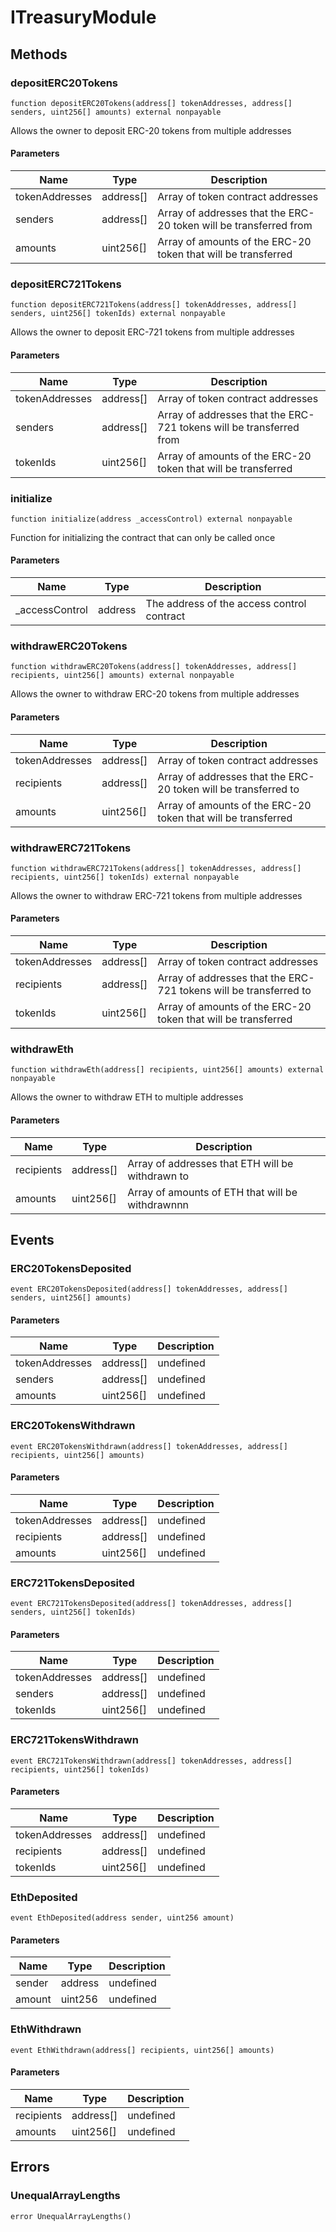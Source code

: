 # ITreasuryModule









## Methods

### depositERC20Tokens

```solidity
function depositERC20Tokens(address[] tokenAddresses, address[] senders, uint256[] amounts) external nonpayable
```

Allows the owner to deposit ERC-20 tokens from multiple addresses



#### Parameters

| Name | Type | Description |
|---|---|---|
| tokenAddresses | address[] | Array of token contract addresses |
| senders | address[] | Array of addresses that the ERC-20 token will be transferred from |
| amounts | uint256[] | Array of amounts of the ERC-20 token that will be transferred |

### depositERC721Tokens

```solidity
function depositERC721Tokens(address[] tokenAddresses, address[] senders, uint256[] tokenIds) external nonpayable
```

Allows the owner to deposit ERC-721 tokens from multiple addresses



#### Parameters

| Name | Type | Description |
|---|---|---|
| tokenAddresses | address[] | Array of token contract addresses |
| senders | address[] | Array of addresses that the ERC-721 tokens will be transferred from |
| tokenIds | uint256[] | Array of amounts of the ERC-20 token that will be transferred  |

### initialize

```solidity
function initialize(address _accessControl) external nonpayable
```

Function for initializing the contract that can only be called once



#### Parameters

| Name | Type | Description |
|---|---|---|
| _accessControl | address | The address of the access control contract |

### withdrawERC20Tokens

```solidity
function withdrawERC20Tokens(address[] tokenAddresses, address[] recipients, uint256[] amounts) external nonpayable
```

Allows the owner to withdraw ERC-20 tokens from multiple addresses



#### Parameters

| Name | Type | Description |
|---|---|---|
| tokenAddresses | address[] | Array of token contract addresses |
| recipients | address[] | Array of addresses that the ERC-20 token will be transferred to |
| amounts | uint256[] | Array of amounts of the ERC-20 token that will be transferred  |

### withdrawERC721Tokens

```solidity
function withdrawERC721Tokens(address[] tokenAddresses, address[] recipients, uint256[] tokenIds) external nonpayable
```

Allows the owner to withdraw ERC-721 tokens from multiple addresses



#### Parameters

| Name | Type | Description |
|---|---|---|
| tokenAddresses | address[] | Array of token contract addresses |
| recipients | address[] | Array of addresses that the ERC-721 tokens will be transferred to |
| tokenIds | uint256[] | Array of amounts of the ERC-20 token that will be transferred  |

### withdrawEth

```solidity
function withdrawEth(address[] recipients, uint256[] amounts) external nonpayable
```

Allows the owner to withdraw ETH to multiple addresses



#### Parameters

| Name | Type | Description |
|---|---|---|
| recipients | address[] | Array of addresses that ETH will be withdrawn to |
| amounts | uint256[] | Array of amounts of ETH that will be withdrawnnn |



## Events

### ERC20TokensDeposited

```solidity
event ERC20TokensDeposited(address[] tokenAddresses, address[] senders, uint256[] amounts)
```





#### Parameters

| Name | Type | Description |
|---|---|---|
| tokenAddresses  | address[] | undefined |
| senders  | address[] | undefined |
| amounts  | uint256[] | undefined |

### ERC20TokensWithdrawn

```solidity
event ERC20TokensWithdrawn(address[] tokenAddresses, address[] recipients, uint256[] amounts)
```





#### Parameters

| Name | Type | Description |
|---|---|---|
| tokenAddresses  | address[] | undefined |
| recipients  | address[] | undefined |
| amounts  | uint256[] | undefined |

### ERC721TokensDeposited

```solidity
event ERC721TokensDeposited(address[] tokenAddresses, address[] senders, uint256[] tokenIds)
```





#### Parameters

| Name | Type | Description |
|---|---|---|
| tokenAddresses  | address[] | undefined |
| senders  | address[] | undefined |
| tokenIds  | uint256[] | undefined |

### ERC721TokensWithdrawn

```solidity
event ERC721TokensWithdrawn(address[] tokenAddresses, address[] recipients, uint256[] tokenIds)
```





#### Parameters

| Name | Type | Description |
|---|---|---|
| tokenAddresses  | address[] | undefined |
| recipients  | address[] | undefined |
| tokenIds  | uint256[] | undefined |

### EthDeposited

```solidity
event EthDeposited(address sender, uint256 amount)
```





#### Parameters

| Name | Type | Description |
|---|---|---|
| sender  | address | undefined |
| amount  | uint256 | undefined |

### EthWithdrawn

```solidity
event EthWithdrawn(address[] recipients, uint256[] amounts)
```





#### Parameters

| Name | Type | Description |
|---|---|---|
| recipients  | address[] | undefined |
| amounts  | uint256[] | undefined |



## Errors

### UnequalArrayLengths

```solidity
error UnequalArrayLengths()
```







